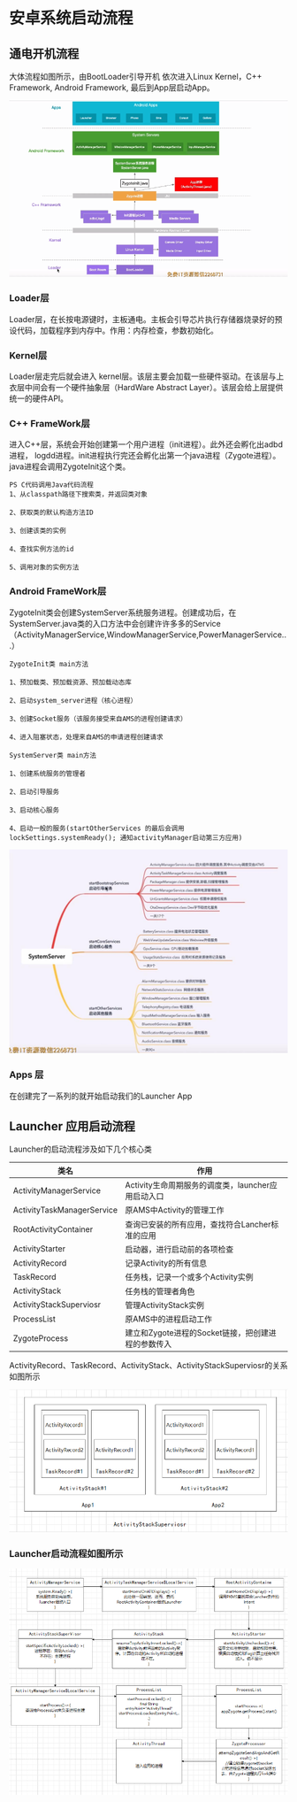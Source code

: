 # 安卓系统启动流程

## 通电开机流程

大体流程如图所示，由BootLoader引导开机 依次进入Linux Kernel，C++ Framework, Android Framework, 最后到App层启动App。

![alt 属性文本](../images/lancher/lancher01.png)

### Loader层

Loader层，在长按电源键时，主板通电。主板会引导芯片执行存储器烧录好的预设代码，加载程序到内存中。作用：内存检查，参数初始化。

### Kernel层

Loader层走完后就会进入 kernel层。该层主要会加载一些硬件驱动。在该层与上衣层中间会有一个硬件抽象层（HardWare Abstract Layer）。该层会给上层提供统一的硬件API。

### C++ FrameWork层

进入C++层，系统会开始创建第一个用户进程（init进程）。此外还会孵化出adbd 进程， logdd进程。init进程执行完还会孵化出第一个java进程（Zygote进程）。java进程会调用ZygoteInit这个类。

````
PS C代码调用Java代码流程
1、从classpath路径下搜索类，并返回类对象

2、获取类的默认构造方法ID

3、创建该类的实例

4、查找实例方法的id

5、调用对象的实例方法
````

### Android FrameWork层

ZygoteInit类会创建SystemServer系统服务进程。创建成功后，在SystemServer.java类的入口方法中会创建许许多多的Service（ActivityManagerService,WindowManagerService,PowerManagerService...） 

```
ZygoteInit类 main方法

1、预加载类、预加载资源、预加载动态库

2、启动system_server进程（核心进程）

3、创建Socket服务（该服务接受来自AMS的进程创建请求）

4、进入阻塞状态，处理来自AMS的申请进程创建请求

SystemServer类 main方法

1、创建系统服务的管理者

2、启动引导服务

3、启动核心服务

4、启动一般的服务(startOtherServices 的最后会调用lockSettings.systemReady(); 通知activityManager启动第三方应用)

```
![alt 属性文本](../images/lancher/lancher02.jpg)

### Apps 层

在创建完了一系列的就开始启动我们的Launcher App

## Launcher 应用启动流程

Launcher的启动流程涉及如下几个核心类

| __类名__ | __作用__ |
|-----|-----|
|ActivityManagerService|Activity生命周期服务的调度类，launcher应用启动入口|
|ActivityTaskManagerService|原AMS中Activity的管理工作|
|RootActivityContainer|查询已安装的所有应用，查找符合Lancher标准的应用|
|ActivityStarter|启动器，进行启动前的各项检查|
|ActivityRecord|记录Activity的所有信息|
|TaskRecord|任务栈，记录一个或多个Activity实例|
|ActivityStack|任务栈的管理者角色|
|ActivityStackSuperviosr|管理ActivityStack实例|
|ProcessList|原AMS中的进程启动工作|
|ZygoteProcess|建立和Zygote进程的Socket链接，把创建进程的参数传入|

ActivityRecord、TaskRecord、ActivityStack、ActivityStackSuperviosr的关系如图所示

![alt 属性文本](../images/lancher/lancher03.png)

### Launcher启动流程如图所示

![alt 属性文本](../images/lancher/lancher04%20.png)